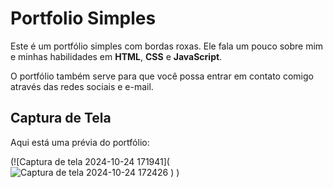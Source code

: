 # Portfolio Simples

Este é um portfólio simples com bordas roxas. Ele fala um pouco sobre mim e minhas habilidades em **HTML**, **CSS** e **JavaScript**. 

O portfólio também serve para que você possa entrar em contato comigo através das redes sociais e e-mail.

## Captura de Tela

Aqui está uma prévia do portfólio:

(![Captura de tela 2024-10-24 171941](![Captura de tela 2024-10-24 172426](https://github.com/user-attachments/assets/6a263903-ab0a-4bfa-8ade-b4ed8cce7461)
)
)
